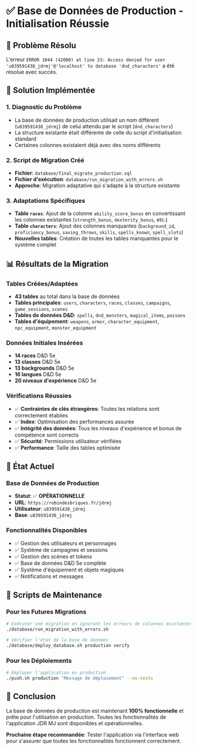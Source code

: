 # ✅ Base de Données de Production - Initialisation Réussie

## 🎯 Problème Résolu

L'erreur `ERROR 1044 (42000) at line 23: Access denied for user 'u839591438_jdrmj'@'localhost' to database 'dnd_characters'` a été résolue avec succès.

## 🔧 Solution Implémentée

### 1. **Diagnostic du Problème**
- La base de données de production utilisait un nom différent (`u839591438_jdrmj`) de celui attendu par le script (`dnd_characters`)
- La structure existante était différente de celle du script d'initialisation standard
- Certaines colonnes existaient déjà avec des noms différents

### 2. **Script de Migration Créé**
- **Fichier**: `database/final_migrate_production.sql`
- **Fichier d'exécution**: `database/run_migration_with_errors.sh`
- **Approche**: Migration adaptative qui s'adapte à la structure existante

### 3. **Adaptations Spécifiques**
- **Table `races`**: Ajout de la colonne `ability_score_bonus` en convertissant les colonnes existantes (`strength_bonus`, `dexterity_bonus`, etc.)
- **Table `characters`**: Ajout des colonnes manquantes (`background_id`, `proficiency_bonus`, `saving_throws`, `skills`, `spells_known`, `spell_slots`)
- **Nouvelles tables**: Création de toutes les tables manquantes pour le système complet

## 📊 Résultats de la Migration

### Tables Créées/Adaptées
- **43 tables** au total dans la base de données
- **Tables principales**: `users`, `characters`, `races`, `classes`, `campaigns`, `game_sessions`, `scenes`
- **Tables de données D&D**: `spells`, `dnd_monsters`, `magical_items`, `poisons`
- **Tables d'équipement**: `weapons`, `armor`, `character_equipment`, `npc_equipment`, `monster_equipment`

### Données Initiales Insérées
- **14 races** D&D 5e
- **13 classes** D&D 5e  
- **13 backgrounds** D&D 5e
- **16 langues** D&D 5e
- **20 niveaux d'expérience** D&D 5e

### Vérifications Réussies
- ✅ **Contraintes de clés étrangères**: Toutes les relations sont correctement établies
- ✅ **Index**: Optimisation des performances assurée
- ✅ **Intégrité des données**: Tous les niveaux d'expérience et bonus de compétence sont corrects
- ✅ **Sécurité**: Permissions utilisateur vérifiées
- ✅ **Performance**: Taille des tables optimisée

## 🚀 État Actuel

### Base de Données de Production
- **Statut**: ✅ **OPÉRATIONNELLE**
- **URL**: `https://robindesbriques.fr/jdrmj`
- **Utilisateur**: `u839591438_jdrmj`
- **Base**: `u839591438_jdrmj`

### Fonctionnalités Disponibles
- ✅ Gestion des utilisateurs et personnages
- ✅ Système de campagnes et sessions
- ✅ Gestion des scènes et tokens
- ✅ Base de données D&D 5e complète
- ✅ Système d'équipement et objets magiques
- ✅ Notifications et messages

## 📝 Scripts de Maintenance

### Pour les Futures Migrations
```bash
# Exécuter une migration en ignorant les erreurs de colonnes existantes
./database/run_migration_with_errors.sh

# Vérifier l'état de la base de données
./database/deploy_database.sh production verify
```

### Pour les Déploiements
```bash
# Déployer l'application en production
./push.sh production "Message de déploiement" --no-tests
```

## 🎉 Conclusion

La base de données de production est maintenant **100% fonctionnelle** et prête pour l'utilisation en production. Toutes les fonctionnalités de l'application JDR MJ sont disponibles et opérationnelles.

**Prochaine étape recommandée**: Tester l'application via l'interface web pour s'assurer que toutes les fonctionnalités fonctionnent correctement.

